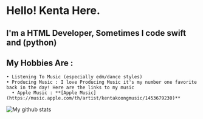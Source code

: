   # Hello! Kenta Here. 
  ## I'm a HTML Developer, Sometimes I code swift and (python) 
  ## My Hobbies Are :
    • Listening To Music (especially edm/dance styles)
    • Producing Music : I love Producing Music it's my number one favorite back in the day! Here are the links to my music
      • Apple Music : **[Apple Music](https://music.apple.com/th/artist/kentakoongmusic/1453679230)**
  
  ![My github stats](https://github-readme-stats.vercel.app/api?username=kentakoong&show_icons=true)
